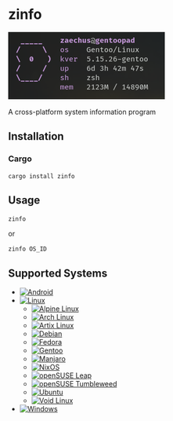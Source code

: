 # zinfo

![](assets/zinfo_ss.png)

A cross-platform system information program

## Installation

### Cargo
```
cargo install zinfo
```

## Usage
```
zinfo
```
or
```
zinfo OS_ID
```

## Supported Systems

- [![Android](https://img.shields.io/badge/OS-Android-3ddc84?logo=Android)](https://www.android.com/)
- [![Linux](https://img.shields.io/badge/OS-Linux-yellow?logo=Linux)](https://kernel.org/)
    - [![Alpine Linux](https://img.shields.io/badge/OS-Alpine%20Linux-0d597f?logo=Alpine+Linux)](https://www.alpinelinux.org/)
    - [![Arch Linux](https://img.shields.io/badge/OS-Arch%20Linux-blue?logo=Arch+Linux)](https://archlinux.org/)
    - [![Artix Linux](https://img.shields.io/badge/OS-Artix%20Linux-blue?logo=Artix+Linux)](https://artixlinux.org/)
    - [![Debian](https://img.shields.io/badge/OS-Debian-darkred?logo=Debian)](https://www.debian.org/)
    - [![Fedora](https://img.shields.io/badge/OS-Fedora-51a2da?logo=Fedora)](https://getfedora.org/)
    - [![Gentoo](https://img.shields.io/badge/OS-Gentoo-54487A?logo=Gentoo)](https://www.gentoo.org/)
    - [![Manjaro](https://img.shields.io/badge/OS-Manjaro-35bf5c?logo=Manjaro)](https://manjaro.org/)
    - [![NixOS](https://img.shields.io/badge/OS-NixOS-6e9bcb?logo=NixOS)](https://nixos.org/)
    - [![openSUSE Leap](https://img.shields.io/badge/OS-Leap-74bb20?logo=openSUSE)](https://www.opensuse.org/)
    - [![openSUSE Tumbleweed](https://img.shields.io/badge/OS-Tumbleweed-74bb20?logo=openSUSE)](https://www.opensuse.org/)
    - [![Ubuntu](https://img.shields.io/badge/OS-Ubuntu-orange?logo=Ubuntu)](https://ubuntu.com/)
    - [![Void Linux](https://img.shields.io/badge/OS-Void%20Linux-478061?logo=Linux)](https://voidlinux.org/)
- [![Windows](https://img.shields.io/badge/OS-Windows-blue?logo=Windows)](https://www.microsoft.com/en-us/windows)
